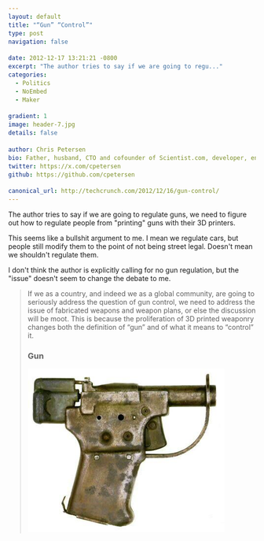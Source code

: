 ```yaml
---
layout: default
title: "“Gun” “Control”"
type: post
navigation: false

date: 2012-12-17 13:21:21 -0800
excerpt: "The author tries to say if we are going to regu..."
categories:
  - Politics
  - NoEmbed
  - Maker

gradient: 1
image: header-7.jpg
details: false

author: Chris Petersen
bio: Father, husband, CTO and cofounder of Scientist.com, developer, entrepreneur and technologist.
twitter: https://x.com/cpetersen
github: https://github.com/cpetersen

canonical_url: http://techcrunch.com/2012/12/16/gun-control/
---
```



The author tries to say if we are going to regulate guns, we need to figure out how to regulate people from "printing" guns with their 3D printers.

This seems like a bullshit argument to me. I mean we regulate cars, but people still modify them to the point of not being street legal. Doesn't mean we shouldn't regulate them.

I don't think the author is explicitly calling for no gun regulation, but the "issue" doesn't seem to change the debate to me.

 >
 >
 > If we as a country, and indeed we as a global community, are going to seriously address the question of gun control, we need to address the issue of fabricated weapons and weapon plans, or else the discussion will be moot. This is because the proliferation of 3D printed weaponry changes both the definition of “gun” and of what it means to “control” it.
 >
 > ### Gun
 >
 >  ![liberator](/assets/import/36cfc83cff05962b35f6160189b78468.jpg)
 >
 >
